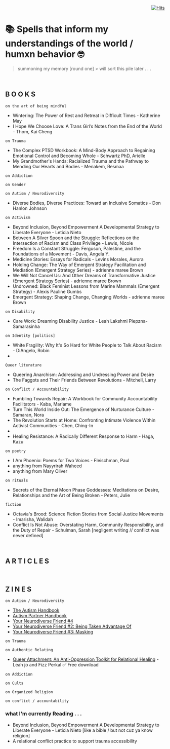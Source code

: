 <div align="right">
  
[![Hits](https://hits.seeyoufarm.com/api/count/incr/badge.svg?url=https%3A%2F%2Fgithub.com%2FUnderground-Railroad%2FmagnificentMammals%2Fblob%2Fmain%2FbrainDump%2Fponderings%2FreadingList.md&count_bg=%23FF00D9&title_bg=%23555555&icon=macys.svg&icon_color=%23FF00D9&title=hits&edge_flat=false)](https://hits.seeyoufarm.com)
  
 </div>

# 📚 Spells that inform my understandings of the world / humxn behavior 🤓
> summoning my memory [round one] > will sort this pile later . . . 

<br>

## B O O K S 
`on the art of being mindful`
+ Wintering: The Power of Rest and Retreat in Difficult Times - Katherine May
+ I Hope We Choose Love: A Trans Girl’s Notes from the End of the World - Thom, Kai Cheng

`on Trauma`
+ The Complex PTSD Workbook: A Mind-Body Approach to Regaining Emotional Control and Becoming Whole - Schwartz PhD, Arielle
+ My Grandmother's Hands: Racialized Trauma and the Pathway to Mending Our Hearts and Bodies - Menakem, Resmaa

`on Addiction`

`on Gender`

`on Autism / Neurodiversity`
+ Diverse Bodies, Diverse Practices: Toward an Inclusive Somatics -  Don Hanlon Johnson

`on Activism`
+ Beyond Inclusion, Beyond Empowerment A Developmental Strategy to Liberate Everyone - Leticia Nieto
+ Between A Silver Spoon and the Struggle: Reflections on the Intersection of Racism and Class Privilege - Lewis, Nicole
+ Freedom Is a Constant Struggle: Ferguson, Palestine, and the Foundations of a Movement - Davis, Angela Y.
+ Medicine Stories: Essays for Radicals - Levins Morales, Aurora
+ Holding Change: The Way of Emergent Strategy Facilitation and Mediation (Emergent Strategy Series) - adrienne maree Brown 
+ We Will Not Cancel Us: And Other Dreams of Transformative Justice (Emergent Strategy Series) - adrienne maree Brown
+ Undrowned: Black Feminist Lessons from Marine Mammals (Emergent Strategy) - Alexis Pauline Gumbs
+ Emergent Strategy: Shaping Change, Changing Worlds - adrienne maree Brown

`on Disability`
+ Care Work: Dreaming Disability Justice - Leah Lakshmi Piepzna-Samarasinha

`on Identity [politics]`
+ White Fragility: Why It's So Hard for White People to Talk About Racism - DiAngelo, Robin
+
`Queer literature`
+ Queering Anarchism: Addressing and Undressing Power and Desire
+ The Faggots and Their Friends Between Revolutions - Mitchell, Larry

`on Conflict / Accountability`
+ Fumbling Towards Repair: A Workbook for Community Accountability Facilitators - Kaba, Mariame
+ Turn This World Inside Out: The Emergence of Nurturance Culture - Samaran, Nora 
+ The Revolution Starts at Home: Confronting Intimate Violence Within Activist Communities - Chen, Ching-In
+ 
+ Healing Resistance: A Radically Different Response to Harm - Haga, Kazu

`on poetry`
+ I Am Phoenix: Poems for Two Voices - Fleischman, Paul
+ anything from Nayyrirah Waheed 
+ anything from Mary Oliver

`on rituals`
+ Secrets of the Eternal Moon Phase Goddesses: Meditations on Desire, Relationships and the Art of Being Broken - Peters, Julie

`fiction`
+ Octavia's Brood: Science Fiction Stories from Social Justice Movements - Imarisha, Walidah
+ Conflict Is Not Abuse: Overstating Harm, Community Responsibility, and the Duty of Repair - Schulman, Sarah [negligent writing // conflict was never defined]
<br>

## A R T I C L E S 

<br>

## Z I N E S

`on Autism / Neurodiversity`
+ [The Autism Handbook](https://microcosmpublishing.com/catalog/zines/9928)
+ [Autism Partner Handbook](https://microcosmpublishing.com/catalog/zines/10889)
+ [Your Neurodiverse Friend #4](https://microcosmpublishing.com/catalog/zines/10525)
+ [Your Neurodiverse Friend #2: Being Taken Advantage Of](https://microcosmpublishing.com/catalog/zines/10303)
+ [Your Neurodiverse Friend #3: Masking](https://microcosmpublishing.com/catalog/zines/2969)

`on Trauma`

`on Authentic Relating`
+ [Queer Attachment: An Anti-Oppression Toolkit for Relational Healing](https://liberationandmedicine.wordpress.com/2019/12/12/queer-attachment-an-anti-oppression-toolkit-for-relational-healing/) - Leah jo and Fizz Perkal ✅ Free download

`on Addiction`

`on Cults`

`on Organized Religion`

`on conflict / accountability`

### what I'm currently Reading . . .
+ Beyond Inclusion, Beyond Empowerment A Developmental Strategy to Liberate Everyone - Leticia Nieto [like a bible / but not cuz ya know religion]
+ A relational conflict practice to support trauma accessibility 

